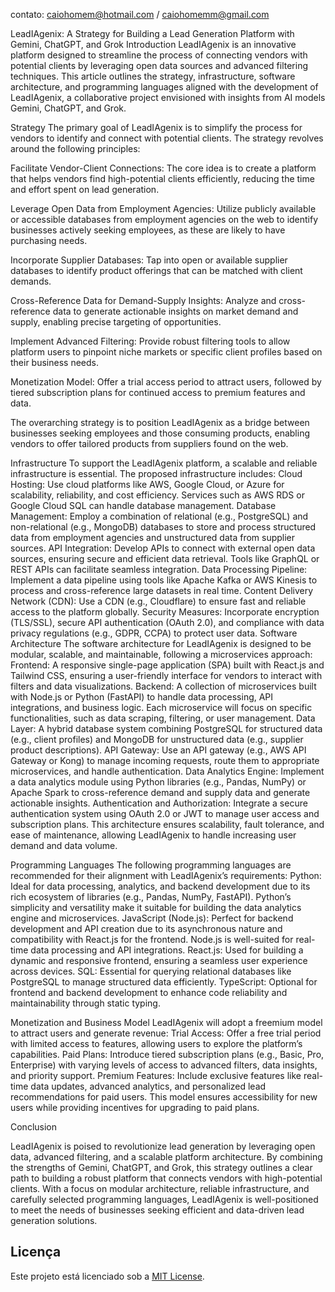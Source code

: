 contato: caiohomem@hotmail.com / caiohomemm@gmail.com

LeadIAgenix: A Strategy for Building a Lead Generation Platform with Gemini, ChatGPT, and Grok
Introduction
LeadIAgenix is an innovative platform designed to streamline the process of connecting vendors with potential clients by leveraging open data sources and advanced filtering techniques. This article outlines the strategy, infrastructure, software architecture, and programming languages aligned with the development of LeadIAgenix, a collaborative project envisioned with insights from AI models Gemini, ChatGPT, and Grok.

Strategy
The primary goal of LeadIAgenix is to simplify the process for vendors to identify and connect with potential clients. The strategy revolves around the following principles:

Facilitate Vendor-Client Connections: The core idea is to create a platform that helps vendors find high-potential clients efficiently, reducing the time and effort spent on lead generation.

Leverage Open Data from Employment Agencies: Utilize publicly available or accessible databases from employment agencies on the web to identify businesses actively seeking employees, as these are likely to have purchasing needs.

Incorporate Supplier Databases: Tap into open or available supplier databases to identify product offerings that can be matched with client demands.

Cross-Reference Data for Demand-Supply Insights: Analyze and cross-reference data to generate actionable insights on market demand and supply, enabling precise targeting of opportunities.

Implement Advanced Filtering: Provide robust filtering tools to allow platform users to pinpoint niche markets or specific client profiles based on their business needs.

Monetization Model: Offer a trial access period to attract users, followed by tiered subscription plans for continued access to premium features and data.

The overarching strategy is to position LeadIAgenix as a bridge between businesses seeking employees and those consuming products, enabling vendors to offer tailored products from suppliers found on the web.

Infrastructure
To support the LeadIAgenix platform, a scalable and reliable infrastructure is essential. The proposed infrastructure includes:
Cloud Hosting: Use cloud platforms like AWS, Google Cloud, or Azure for scalability, reliability, and cost efficiency. Services such as AWS RDS or Google Cloud SQL can handle database management.
Database Management: Employ a combination of relational (e.g., PostgreSQL) and non-relational (e.g., MongoDB) databases to store and process structured data from employment agencies and unstructured data from supplier sources.
API Integration: Develop APIs to connect with external open data sources, ensuring secure and efficient data retrieval. Tools like GraphQL or REST APIs can facilitate seamless integration.
Data Processing Pipeline: Implement a data pipeline using tools like Apache Kafka or AWS Kinesis to process and cross-reference large datasets in real time.
Content Delivery Network (CDN): Use a CDN (e.g., Cloudflare) to ensure fast and reliable access to the platform globally.
Security Measures: Incorporate encryption (TLS/SSL), secure API authentication (OAuth 2.0), and compliance with data privacy regulations (e.g., GDPR, CCPA) to protect user data.
Software Architecture
The software architecture for LeadIAgenix is designed to be modular, scalable, and maintainable, following a microservices approach:
Frontend: A responsive single-page application (SPA) built with React.js and Tailwind CSS, ensuring a user-friendly interface for vendors to interact with filters and data visualizations.
Backend: A collection of microservices built with Node.js or Python (FastAPI) to handle data processing, API integrations, and business logic. Each microservice will focus on specific functionalities, such as data scraping, filtering, or user management.
Data Layer: A hybrid database system combining PostgreSQL for structured data (e.g., client profiles) and MongoDB for unstructured data (e.g., supplier product descriptions).
API Gateway: Use an API gateway (e.g., AWS API Gateway or Kong) to manage incoming requests, route them to appropriate microservices, and handle authentication.
Data Analytics Engine: Implement a data analytics module using Python libraries (e.g., Pandas, NumPy) or Apache Spark to cross-reference demand and supply data and generate actionable insights.
Authentication and Authorization: Integrate a secure authentication system using OAuth 2.0 or JWT to manage user access and subscription plans.
This architecture ensures scalability, fault tolerance, and ease of maintenance, allowing LeadIAgenix to handle increasing user demand and data volume.

Programming Languages
The following programming languages are recommended for their alignment with LeadIAgenix’s requirements:
Python: Ideal for data processing, analytics, and backend development due to its rich ecosystem of libraries (e.g., Pandas, NumPy, FastAPI). Python’s simplicity and versatility make it suitable for building the data analytics engine and microservices.
JavaScript (Node.js): Perfect for backend development and API creation due to its asynchronous nature and compatibility with React.js for the frontend. Node.js is well-suited for real-time data processing and API integrations.
React.js: Used for building a dynamic and responsive frontend, ensuring a seamless user experience across devices.
SQL: Essential for querying relational databases like PostgreSQL to manage structured data efficiently.
TypeScript: Optional for frontend and backend development to enhance code reliability and maintainability through static typing.

Monetization and Business Model
LeadIAgenix will adopt a freemium model to attract users and generate revenue:
Trial Access: Offer a free trial period with limited access to features, allowing users to explore the platform’s capabilities.
Paid Plans: Introduce tiered subscription plans (e.g., Basic, Pro, Enterprise) with varying levels of access to advanced filters, data insights, and priority support.
Premium Features: Include exclusive features like real-time data updates, advanced analytics, and personalized lead recommendations for paid users.
This model ensures accessibility for new users while providing incentives for upgrading to paid plans.

Conclusion

LeadIAgenix is poised to revolutionize lead generation by leveraging open data, advanced filtering, and a scalable platform architecture. By combining the strengths of Gemini, ChatGPT, and Grok, this strategy outlines a clear path to building a robust platform that connects vendors with high-potential clients. With a focus on modular architecture, reliable infrastructure, and carefully selected programming languages, LeadIAgenix is well-positioned to meet the needs of businesses seeking efficient and data-driven lead generation solutions.


## Licença
Este projeto está licenciado sob a [MIT License](LICENSE).

